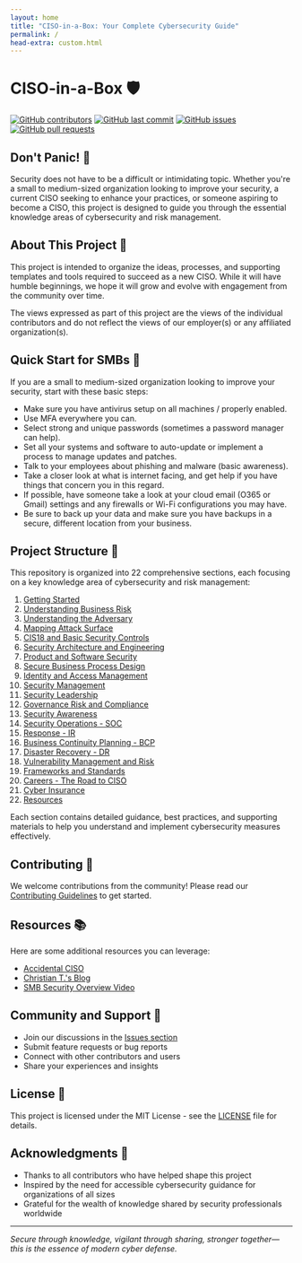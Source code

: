 ```yaml
---
layout: home
title: "CISO-in-a-Box: Your Complete Cybersecurity Guide"
permalink: /
head-extra: custom.html
---
```


# CISO-in-a-Box 🛡️

[![GitHub contributors](https://img.shields.io/github/contributors/CroodSolutions/CISOinaBox)](https://github.com/CroodSolutions/CISOinaBox/graphs/contributors)
[![GitHub last commit](https://img.shields.io/github/last-commit/CroodSolutions/CISOinaBox)](https://github.com/CroodSolutions/CISOinaBox/commits/main)
[![GitHub issues](https://img.shields.io/github/issues/CroodSolutions/CISOinaBox)](https://github.com/CroodSolutions/CISOinaBox/issues)
[![GitHub pull requests](https://img.shields.io/github/issues-pr/CroodSolutions/CISOinaBox)](https://github.com/CroodSolutions/CISOinaBox/pulls)

## Don't Panic! 🚨

Security does not have to be a difficult or intimidating topic. Whether you're a small to medium-sized organization looking to improve your security, a current CISO seeking to enhance your practices, or someone aspiring to become a CISO, this project is designed to guide you through the essential knowledge areas of cybersecurity and risk management.

## About This Project 🎯

This project is intended to organize the ideas, processes, and supporting templates and tools required to succeed as a new CISO. While it will have humble beginnings, we hope it will grow and evolve with engagement from the community over time.

The views expressed as part of this project are the views of the individual contributors and do not reflect the views of our employer(s) or any affiliated organization(s).

## Quick Start for SMBs 🚀

If you are a small to medium-sized organization looking to improve your security, start with these basic steps:

- Make sure you have antivirus setup on all machines / properly enabled.
- Use MFA everywhere you can.
- Select strong and unique passwords (sometimes a password manager can help).
- Set all your systems and software to auto-update or implement a process to manage updates and patches.
- Talk to your employees about phishing and malware (basic awareness).
- Take a closer look at what is internet facing, and get help if you have things that concern you in this regard.
- If possible, have someone take a look at your cloud email (O365 or Gmail) settings and any firewalls or Wi-Fi configurations you may have.
- Be sure to back up your data and make sure you have backups in a secure, different location from your business.

## Project Structure 📁

This repository is organized into 22 comprehensive sections, each focusing on a key knowledge area of cybersecurity and risk management:

1. [Getting Started](01%20-%20Getting%20Started/)
2. [Understanding Business Risk](02%20-%20Understanding%20Business%20Risk/)
3. [Understanding the Adversary](03%20-%20Understanding%20the%20Adversary/)
4. [Mapping Attack Surface](04%20-%20Mapping%20Attack%20Surface/)
5. [CIS18 and Basic Security Controls](05%20-%20CIS18%20and%20Basic%20Security%20Controls/)
6. [Security Architecture and Engineering](06%20-%20Security%20Architecture%20and%20Engineering/)
7. [Product and Software Security](07%20-%20Product%20and%20Software%20Security/)
8. [Secure Business Process Design](08%20-%20Secure%20Business%20Process%20Design/)
9. [Identity and Access Management](09%20-%20Identity%20and%20Access%20Management/)
10. [Security Management](10%20-%20Security%20Management/)
11. [Security Leadership](11%20-%20Security%20Leadership/)
12. [Governance Risk and Compliance](12%20-%20Governance%20Risk%20and%20Compliance/)
13. [Security Awareness](13%20-%20Security%20Awareness/)
14. [Security Operations - SOC](14%20-%20Security%20Operations%20-%20SOC/)
15. [Response - IR](15%20-%20Response%20-%20IR/)
16. [Business Continuity Planning - BCP](16%20-%20Business%20Continuity%20Planning%20-%20BCP/)
17. [Disaster Recovery - DR](17%20-%20Disaster%20Recovery%20-%20DR/)
18. [Vulnerability Management and Risk](18%20-%20Vulnerability%20Management%20and%20Risk/)
19. [Frameworks and Standards](19%20-%20Frameworks%20and%20Standards/)
20. [Careers - The Road to CISO](20%20-%20Careers%20-%20The%20Road%20to%20CISO/)
21. [Cyber Insurance](21%20-%20Cyber%20Insurance/)
22. [Resources](22%20-%20Resources/)

Each section contains detailed guidance, best practices, and supporting materials to help you understand and implement cybersecurity measures effectively.

## Contributing 🤝

We welcome contributions from the community! Please read our [Contributing Guidelines](CONTRIBUTING.md) to get started.

## Resources 📚

Here are some additional resources you can leverage:

- [Accidental CISO](https://www.accidentalciso.net/)
- [Christian T.'s Blog](https://christiant.io/)
- [SMB Security Overview Video](https://www.youtube.com/watch?v=bp-dSKiBLIo)

## Community and Support 💬

- Join our discussions in the [Issues section](https://github.com/CroodSolutions/CISOinaBox/issues)
- Submit feature requests or bug reports
- Connect with other contributors and users
- Share your experiences and insights

## License 📄

This project is licensed under the MIT License - see the [LICENSE](LICENSE) file for details.

## Acknowledgments 🙏

- Thanks to all contributors who have helped shape this project
- Inspired by the need for accessible cybersecurity guidance for organizations of all sizes
- Grateful for the wealth of knowledge shared by security professionals worldwide

---

*Secure through knowledge, vigilant through sharing, stronger together—this is the essence of modern cyber defense.*